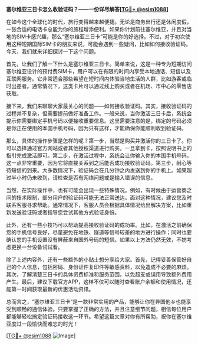 **塞尔维亚三日卡怎么收验证码？——一份详尽解答[[TG💪+ @esim1088](https://t.me/s/esim1088)]**

在如今这个全球化的时代，旅行变得越来越便捷。无论是商务出行还是休闲度假，一张合适的电话卡总能为你的旅程增添便利。如果你计划前往塞尔维亚，并且对当地的SIM卡感兴趣，那么“塞尔维亚三日卡”可能是你的好选择。不过，对于初次使用这种短期国际SIM卡的朋友来说，可能会遇到一些疑问，比如如何接收验证码。今天，我们就来详细探讨一下这个问题。

首先，让我们了解一下什么是塞尔维亚三日卡。简单来说，这是一种专为短期访问塞尔维亚设计的预付费SIM卡，用户可以在有限的时间内享受本地通话、短信以及互联网服务。它非常适合那些希望在短时间内体验当地生活的人群，比如游客或临时出差者。通常情况下，这类卡片可以通过线上购买或者在机场、市中心的零售店获取。

接下来，我们来聊聊大家最关心的问题——如何接收验证码。其实，接收验证码的过程并不复杂，但需要提前做好准备工作。一般来说，当你激活三日卡后，系统会提示你需要绑定手机号码以便接收重要信息。这里需要注意的是，绑定的号码必须是你正在使用的本国手机号码，因为只有这样，才能确保你能顺利收到验证码。

那么，具体的操作步骤是怎样的呢？第一步，当然是购买并激活你的三日卡了。你可以选择通过官方网站或者其他授权渠道进行购买。一旦拿到卡，按照说明书上的指引完成激活即可。第二步，在激活过程中，系统会让你输入你的本国手机号码。这一点非常重要，因为它将直接关系到之后能否成功接收验证码。第三步，耐心等待短信的到来。大多数情况下，验证码会在几分钟之内发送到你的手机上。如果超过半小时仍未收到，请检查是否有网络问题或是输入错误的信息。

当然，在实际操作中，也有可能会出现一些特殊情况。例如，有时候由于运营商之间的技术限制，部分用户的验证码可能无法正常送达。面对这种情况，建议您及时联系客服寻求帮助。通常情况下，客服人员会根据具体情况给出解决方案，比如重新发送验证码或者指导您尝试其他方式验证身份。

此外，还有一些小技巧可以帮助提高接收验证码的成功率。比如，在激活之前确保您的手机信号良好，尽量避免在地铁、隧道等信号较差的地方进行操作；同时也要确认您的手机设置没有屏蔽来自国外号码的短信。如果以上方法仍然无效，不妨考虑更换一台设备试试看。

除了上述内容外，还有一些额外的小贴士想分享给大家。首先，记得妥善保管好自己的个人信息，包括密码、身份证件复印件等敏感资料，以免造成不必要的麻烦。其次，了解清楚三日卡的具体资费标准和服务范围，以免超支或误用导致额外费用产生。最后，建议下载官方APP，这样不仅可以随时查看账户余额和使用情况，还能第一时间获取最新的优惠活动资讯。

总而言之，“塞尔维亚三日卡”是一款非常实用的产品，能够让你在异国他乡也能享受到顺畅的通信体验。只要掌握了正确的方法，并且注意细节问题，相信每位用户都能够轻松搞定验证码接收这一环节。希望这篇文章对你有所帮助，祝你在塞尔维亚度过一段愉快而难忘的时光！

[[TG💪+ @esim1088](https://t.me/s/esim1088) ![Image](https://i.postimg.cc/4NQfJmqS/Snipaste-2025-05-13-00-14-12.png)]